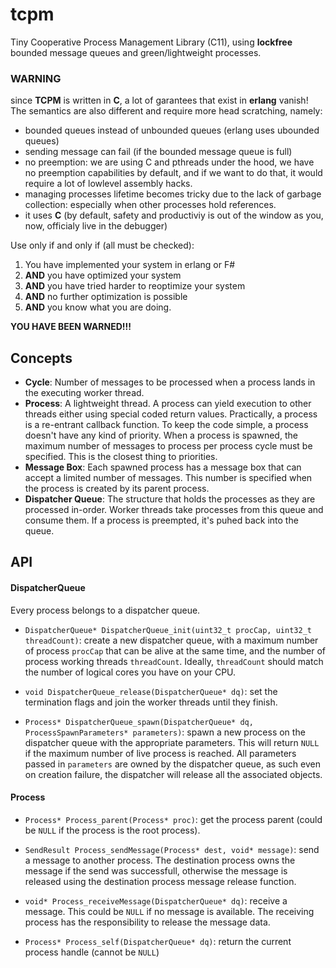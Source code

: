 # tcpm
Tiny Cooperative Process Management Library (C11), using **lockfree** bounded message queues and green/lightweight processes.

### WARNING
since **TCPM** is written in **C**, a lot of garantees that exist in **erlang** vanish! The semantics are also different and require more head scratching, namely:
* bounded queues instead of unbounded queues (erlang uses ubounded queues)
* sending message can fail (if the bounded message queue is full)
* no preemption: we are using C and pthreads under the hood, we have no preemption capabilities by default, and if we want to do that, it would require a lot of lowlevel assembly hacks.
* managing processes lifetime becomes tricky due to the lack of garbage collection: especially when other processes hold references.
* it uses **C** (by default, safety and productiviy is out of the window as you, now, officialy live in the debugger)

Use only if and only if (all must be checked):
1. You have implemented your system in erlang or F#
2. **AND** you have optimized your system
3. **AND** you have tried harder to reoptimize your system
4. **AND** no further optimization is possible
5. **AND** you know what you are doing.

**YOU HAVE BEEN WARNED!!!**

## Concepts
- **Cycle**: Number of messages to be processed when a process lands in the executing worker thread.
- **Process**: A lightweight thread. A process can yield execution to other threads either using special coded return values. Practically, a process is a re-entrant callback function. To keep the code simple, a process doesn't have any kind of priority. When a process is spawned, the maximum number of messages to process per process cycle must be specified. This is the closest thing to priorities.
- **Message Box**: Each spawned process has a message box that can accept a limited number of messages. This number is specified when the process is created by its parent process.
- **Dispatcher Queue**: The structure that holds the processes as they are processed in-order. Worker threads take processes from this queue and consume them. If a process is preempted, it's puhed back into the queue.

## API
#### DispatcherQueue
Every process belongs to a dispatcher queue.
* `DispatcherQueue* DispatcherQueue_init(uint32_t procCap, uint32_t threadCount)`: create a new dispatcher queue, with a maximum number of process `procCap` that can be alive at the same time, and the number of process working threads `threadCount`. Ideally, `threadCount` should match the number of logical cores you have on your CPU.

* `void DispatcherQueue_release(DispatcherQueue* dq)`: set the termination flags and join the worker threads until they finish.

* `Process* DispatcherQueue_spawn(DispatcherQueue* dq, ProcessSpawnParameters* parameters)`: spawn a new process on the dispatcher queue with the appropriate parameters. This will return `NULL` if the maximum number of live process is reached. All parameters passed in `parameters` are owned by the dispatcher queue, as such even on creation failure, the dispatcher will release all the associated objects.

#### Process
* `Process* Process_parent(Process* proc)`: get the process parent (could be `NULL` if the process is the root process).

* `SendResult Process_sendMessage(Process* dest, void* message)`: send a message to another process. The destination process owns the message if the send was successfull, otherwise the message is released using the destination process message release function.

* `void* Process_receiveMessage(DispatcherQueue* dq)`: receive a message. This could be `NULL` if no message is available. The receiving process has the responsibility to release the message data.

* `Process* Process_self(DispatcherQueue* dq)`: return the current process handle (cannot be `NULL`)
